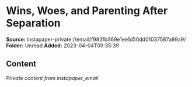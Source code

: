 # Wins, Woes, and Parenting After Separation

**Source:** instapaper-private://email/f983fb369e1ee1d50dd01037587a99a9/
**Folder:** Unread
**Added:** 2023-04-04T09:35:39




## Content
*Private content from instapaper_email*
